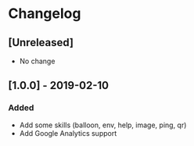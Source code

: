 # Changelog

## [Unreleased]

- No change

## [1.0.0] - 2019-02-10

### Added

- Add some skills (balloon, env, help, image, ping, qr)
- Add Google Analytics support
